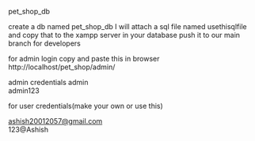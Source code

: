 pet_shop_db

create a db named pet_shop_db I will attach a sql file named usethisqlfile
and copy that to the xampp server in your database
push it to our main branch for developers

for admin login copy and paste this in browser
http://localhost/pet_shop/admin/

admin credentials
admin  
admin123

for user credentials(make your own or use this)

ashish20012057@gmail.com  
123@Ashish
